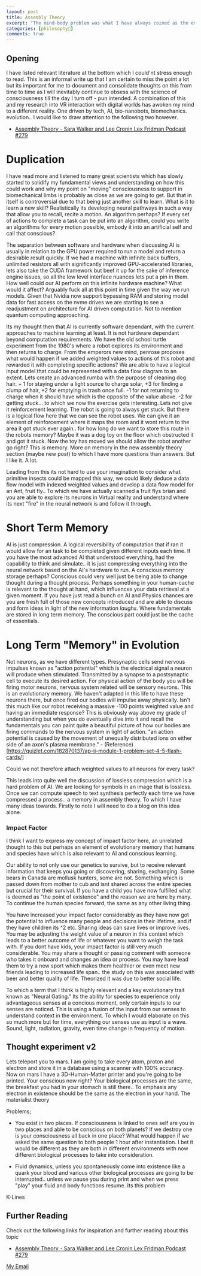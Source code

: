 ```yaml
---
layout: post
title: Assembly Theory 
excerpt: "The mind-body problem was what I have always coined as the embodiment problem in AI. When you try advance to GPT how are we able to understand its development to advanced AI if we have yet to grasp the very fundamentals in quantum mechanics and physics. I am going to elaborate from my first post more, with better hypothetical questions to debate."
categories: [philosophy💭]
comments: true
---
```


## Opening
I have listed relevant literature at the bottom which I could'nt stress enough to read. This is an informal write up that I am certain to miss the point a lot but its important for me to document and consolidate thoughts on this from time to time as I will inevitably continue to obsess with the science of consciousness till the day I turn off - pun intended. A combination of this and my research into VR interaction with digital worlds has awoken my mind to a different reality. One driven by tech, AI, bio-nanobots, biomechanics. evolution.. I would like to draw attention to the following two however.

 * [Assembly Theory - Sara Walker and Lee Cronin Lex Fridman Podcast #279](https://www.youtube.com/watch?v=SFxIazwNP_0)


# Duplication
 I have read more and listened to many great scientists which has slowly started to solidify my fundamental views and understanding on how this could work and why my point on "moving" consciousness to support in biomechanical limbs is probably as close as we are going to get. But that in itself is controversial due to that being just another skill to learn. What is it to learn a new skill? Realistically its developing neural pathways in such a way that allow you to recall, recite a motion. An algorithm perhaps? If every set of actions to complete a task can be put into an algorithm, could you write an algorithms for every motion possible, embody it into an artificial self and call that conscious?

The separation between software and hardware when discussing AI is usually in relation to the GPU power required to run a model and return a desirable result quickly. If we had a machine with infinite back buffers, unlimited resistors all with significantly improved GPU-accelerated libraries, lets also take the CUDA framework but beef it up for the sake of inference engine issues, so all the low level interface nuances lets put a pin in them. How well could our AI perform on this infinite hardware machine? What would it affect? Arguably fuck all at this point in time given the way we run models. Given that Nvidia now support bypassing RAM and storing model data for fast access on the nvme drives we are starting to see a readjustment on architecture for AI driven computation. Not to mention quantum computing approaching. 

Its my thought then that AI is currently software dependant, with the current approaches to machine learning at least. It is not hardware dependant beyond computation requirements. We have the old school turtle experiment from the 1980's where a robot explores its environment and then returns to charge. From the emperors new mind, penrose proposes what would happen if we added weighted values to actions of this robot and rewarded it with completing specific actions? We are able to have a logical input model that could be represented with a data flow diagram to an extent. Lets create an advanced rumba with the purpose of cleaning dog hair. + 1 for staying under a light source to charge solar, +3 for finding a clump of hair, +2 for emptying in trash once full. -1 for not returning to charge when it should have which is the opposite of the value above. -2 for getting stuck... to which we now the exercise gets interesting. Lets not give it reinforcement learning. The robot is going to always get stuck. But there is a logical flow here that we can see the robot uses. We can give it an element of reinforcement where it maps the room and it wont return to the area it got stuck ever again.. for how long do we want to store this route in the robots memory? Maybe it was a dog toy on the floor which obstructed it and got it stuck. Now the toy has moved we should allow the robot another go right? This is memory. More on memory in the new assembly theory section (maybe new post) to which I have more questions than answers. But I like it. A lot. 

Leading from this its not hard to use your imagination to consider what primitive insects could be mapped this way, we could likely deduce a data flow model with indexed weighted values and develop a data flow model for an Ant, fruit fly.. To which we have actually scanned a fruit flys brian and you are able to explore its neurons in Virtual reality and understand where its next "fire" in the neural network is and follow it through. 

# Short Term Memory
AI is just compression. A logical reversibility of computation that if ran it would allow for an task to be completed given different inputs each time. If you have the most advanced AI that understood everything, had the capability to think and simulate.. it is just compressing everything into the neural network based on the AI's hardware to run. A conscious memory storage perhaps? Conscious could very well just be being able to change thought during a thought process. Perhaps something in your human-cache is relevant to the thought at hand, which influences your data retrieval at a given moment. If you have just read a bunch on AI and Physics chances are you are fresh full of those new concepts introduced and are able to discuss and form ideas in light of the new information *laughs*. Where fundamentals are stored in long term memory. The conscious part could just be the cache of essentials. 

# Long Term "Memory" in Evolution
Not neurons, as we have different types. Presynaptic cells send nervous impulses known as "action potential" which is the electrical signal a neuron will produce when stimulated. Transmitted by a synapse to a postsynaptic cell to execute its desired action. For physical action of the body you will be firing motor neurons, nervous system related will be sensory neurons. This is an evolutionary memory. We haven't adapted in this life to have these neurons there, but once fired our bodies will impulse away physically. Isn't this much like our robot receiving a massive -100 points weighted value and having an immediate response? This is obviously way above my grade of understanding but when you do eventually dive into it and recall the fundamentals you can paint quite a beautiful picture of how our bodies are firing commands to the nervous system in light of action. "an action potential is caused by the movement of unequally distributed ions on either side of an axon's plasma membrane." - (Reference)[https://quizlet.com/182870137/ap-ii-module-1-problem-set-4-5-flash-cards/]

Could we not therefore attach weighted values to all neurons for every task? 

This leads into quite well the discussion of lossless compression which is a hard problem of AI. We are looking for symbols in an image that is lossless. Once we can compute speech to text synthesis perfectly each time we have compressed a process.. a memory in assembly theory. To which I have many ideas towards. Firstly to note I will need to do a blog on this idea alone. 

### Impact Factor
I think I want to express my concept of impact factor here, an unrelated thought to this but perhaps an element of evolutionary memory that humans and species have which is also relevant to AI and conscious learning.

Our ability to not only use our genetics to survive, but to receive relevant information that keeps you going or discovering, sharing, exchanging. Some bears in Canada are mollusk hunters, some are not. Something which is passed down from mother to cub and isnt shared across the entire species but crucial for their survival. If you have a child you have now fulfilled what is deemed as "the point of existence" and the reason we are here by many. To continue the human species forward, the same as any other living thing. 

You have increased your impact factor considerably as they have now got the potential to influence many people and decisions in their lifetime, and if they have children its ^2 etc. Sharing ideas can save lives or improve lives. You may be adjusting the weight value of a neuron in this context which leads to a better outcome of life or whatever you want to weigh the task with. If you dont have kids, your impact factor is still very much considerable. You may share a thought or passing comment with someone who takes it onboard and changes an idea or process. You may have lead them to try a new sport which makes them healthier or even meet new friends leading to increased life span.. the study on this was associated with beer and better quality of life. Theorized it was due to better social life.  



To which a term that I think is highly relevant and a key evolutionary trait known as "Neural Gating." Its the ability for species to experience only advantageous senses at a concious moment, only certain inputs to our senses are noticed. This is using a fusion of the input from our senses to understand context in the environment. To which I would elaborate on this so much more but for time, everything our senses use as input is a wave. Sound, light, radiation, gravity, even time change in frequency of motion.

## Thought experiment v2
Lets teleport you to mars. I am going to take every atom, proton and electron and store it in a database using a scanner with 100% accuracy. Now on mars I have a 3D-Human-Matter printer and you're going to be printed. Your conscious now right? Your biological processes are the same, the breakfast you had in your stomach is still there.. To emphasis any electron in existence should be the same as the electron in your hand. The materialist theory 

Problems;
- You exist in two places. If consciousness is linked to ones self are you in two places and able to be conscious on both planets? If we destroy one is your consciousness all back in one place? What would happen if we asked the same question to both people 1 hour after instantiation. I bet it would be different as they are both in different environments with now different biological processes to take into consideration. 

- Fluid dynamics, unless you spontaneously come into existence like a quark your blood and various other biological processes are going to be interrupted.. unless we pause you during print and when we press "play" your fluid and body functions resume. Its this problem 

K-Lines

## Further Reading
Check out the following links for inspiration and further reading about this topic

 * [Assembly Theory - Sara Walker and Lee Cronin Lex Fridman Podcast #279](https://www.youtube.com/watch?v=SFxIazwNP_0)


<a href="#" id="emailclick" onclick="replace_email()">My Email</a>

<!-- SCRIPTS HERE -->
<script>
var email;

function add_mailto() {
  const elem = document.getElementById("emailclick");
  elem.href = `mailto:${email}`;
}

function replace_email() {
  // spam prevention
  const domain = "cjgstudio.com";
  const name = [16, 28, 1, 1, 26, 22];
  const xor_with = 115;
  let constructed = "";
  name.forEach(function(i) {
    constructed += String.fromCharCode(i ^ xor_with);
  })
  email = `${constructed}@${domain}`;
  const elem = document.getElementById("emailclick");
  elem.text = email;

  window.setTimeout(add_mailto, 100);
}
</script>